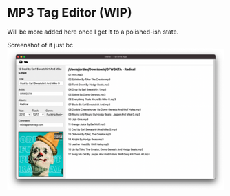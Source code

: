 # MP3 Tag Editor (WIP)

Will be more added here once I get it to a polished-ish state.

Screenshot of it just bc
![screenshot](./screenshot.png)
